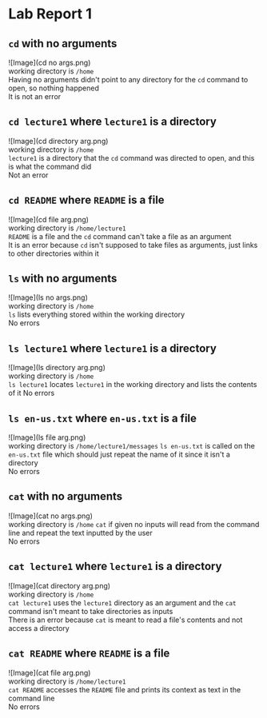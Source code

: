 # Lab Report 1
## `cd` with no arguments
![Image](cd no args.png)<br>
working directory is `/home`<br>
Having no arguments didn't point to any directory for the `cd` command to open, so nothing happened<br>
It is not an error<br>

## `cd lecture1` where `lecture1` is a directory
![Image](cd directory arg.png)<br>
working directory is `/home`<br>
`lecture1` is a directory that the `cd` command was directed to open, and this is what the command did<br>
Not an error<br>

## `cd README` where `README` is a file
![Image](cd file arg.png)<br>
working directory is `/home/lecture1`<br>
`README` is a file and the `cd` command can't take a file as an argument<br>
It is an error because `cd` isn't supposed to take files as arguments, just links to other directories within it<br>

## `ls` with no arguments
![Image](ls no args.png)<br>
working directory is `/home`<br>
`ls` lists everything stored within the working directory<br>
No errors<br>

## `ls lecture1` where `lecture1` is a directory
![Image](ls directory arg.png)<br>
working directory is `/home`<br>
`ls lecture1` locates `lecture1` in the working directory and lists the contents of it<be>
No errors<br>

## `ls en-us.txt` where `en-us.txt` is a file
![Image](ls file arg.png)<br>
working directory is `/home/lecture1/messages`<be>
`ls en-us.txt` is called on the `en-us.txt` file which should just repeat the name of it since it isn't a directory<br>
No errors<br>

## `cat` with no arguments
![Image](cat no args.png)<br>
working directory is `/home`<be>
`cat` if given no inputs will read from the command line and repeat the text inputted by the user<br>
No errors<br>

## `cat lecture1` where `lecture1` is a directory
![Image](cat directory arg.png)<br>
working directory is `/home`<br>
`cat lecture1` uses the `lecture1` directory as an argument and the `cat` command isn't meant to take directories as inputs<br>
There is an error because `cat` is meant to read a file's contents and not access a directory<br>

## `cat README` where `README` is a file
![Image](cat file arg.png)<br>
working directory is `/home/lecture1`<br>
`cat README` accesses the `README` file and prints its context as text in the command line<br>
No errors<br>
